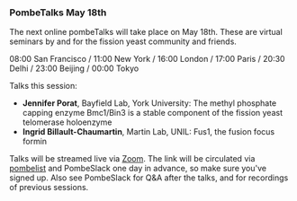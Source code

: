 ### PombeTalks May 18th
<!-- newsfeed_thumbnail: PombeTalks32px.png -->

The next online pombeTalks will take place on May 18th.  These are
virtual seminars by and for the fission yeast community and friends.

08:00 San Francisco / 11:00 New York / 16:00 London / 17:00 Paris / 20:30 Delhi
/ 23:00 Beijing / 00:00 Tokyo

Talks this session:

 - **Jennifer Porat**, Bayfield Lab, York University: The methyl
   phosphate capping enzyme Bmc1/Bin3 is a stable component of the
   fission yeast telomerase holoenzyme 
 - **Ingrid Billault-Chaumartin**, Martin Lab, UNIL: Fus1, the fusion
   focus formin

Talks will be streamed live via [Zoom](https://zoom.us/). The link
will be circulated via
[pombelist](https://lists.cam.ac.uk/mailman/listinfo/ucam-pombelist)
and PombeSlack one day in advance, so make sure you've signed up. Also
see PombeSlack for Q&A after the talks, and for recordings of previous
sessions.
